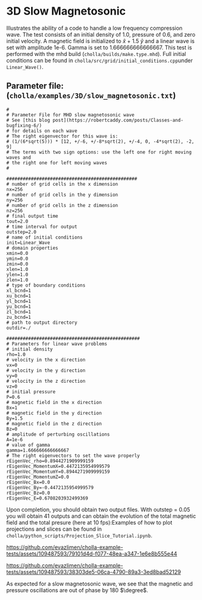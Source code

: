 # 3D Slow Magnetosonic
Illustrates the ability of a code to handle a low frequency compression wave. The test consists of an initial density of 1.0, pressure of 0.6, and zero initial velocity. A magnetic field is initialized to $\hat{x}$ + 1.5 $\hat{y}$ and a linear wave is set with amplitude 1e-6. Gamma is set to 1.666666666666667. This test is performed with the mhd build (`cholla/builds/make.type.mhd`). Full initial conditions can be found in `cholla/src/grid/initial_conditions.cpp`under `Linear_Wave()`.

## Parameter file: (`cholla/examples/3D/slow_magnetosonic.txt`)
```
#
# Parameter File for MHD slow magnetosonic wave
# See [this blog post](https://robertcaddy.com/posts/Classes-and-bugfixing-6/)
# for details on each wave
# The right eigenvector for this wave is:
# (1/(6*sqrt(5))) * [12, +/-6, +/-8*sqrt(2), +/-4, 0, -4*sqrt(2), -2, 9]
# The terms with two sign options: use the left one for right moving waves and
# the right one for left moving waves
#

################################################
# number of grid cells in the x dimension
nx=256
# number of grid cells in the y dimension
ny=256
# number of grid cells in the z dimension
nz=256
# final output time
tout=2.0
# time interval for output
outstep=2.0
# name of initial conditions
init=Linear_Wave
# domain properties
xmin=0.0
ymin=0.0
zmin=0.0
xlen=1.0
ylen=1.0
zlen=1.0
# type of boundary conditions
xl_bcnd=1
xu_bcnd=1
yl_bcnd=1
yu_bcnd=1
zl_bcnd=1
zu_bcnd=1
# path to output directory
outdir=./

#################################################
# Parameters for linear wave problems
# initial density
rho=1.0
# velocity in the x direction
vx=0
# velocity in the y direction
vy=0
# velocity in the z direction
vz=0
# initial pressure
P=0.6
# magnetic field in the x direction
Bx=1
# magnetic field in the y direction
By=1.5
# magnetic field in the z direction
Bz=0
# amplitude of perturbing oscillations
A=1e-6
# value of gamma
gamma=1.666666666666667
# The right eigenvectors to set the wave properly
rEigenVec_rho=0.8944271909999159
rEigenVec_MomentumX=0.4472135954999579
rEigenVec_MomentumY=0.8944271909999159
rEigenVec_MomentumZ=0.0
rEigenVec_Bx=0.0
rEigenVec_By=-0.4472135954999579
rEigenVec_Bz=0.0
rEigenVec_E=0.6708203932499369
```
Upon completion, you should obtain two output files. With outstep = 0.05 you will obtain 41 outputs and can obtain the evolution of the total magnetic field and the total presure (here at 10 fps):Examples of how to plot projections and slices can be found in `cholla/python_scripts/Projection_Slice_Tutorial.ipynb`.  

https://github.com/evazlimen/cholla-example-tests/assets/109487593/79101d4d-f077-48ea-a347-1e6e8b555e44

https://github.com/evazlimen/cholla-example-tests/assets/109487593/38303de5-06ca-4790-89a3-3ed8bad52129

As expected for a slow magnetosonic wave, we see that the magnetic and pressure oscillations are out of phase by 180 $\degree$.
